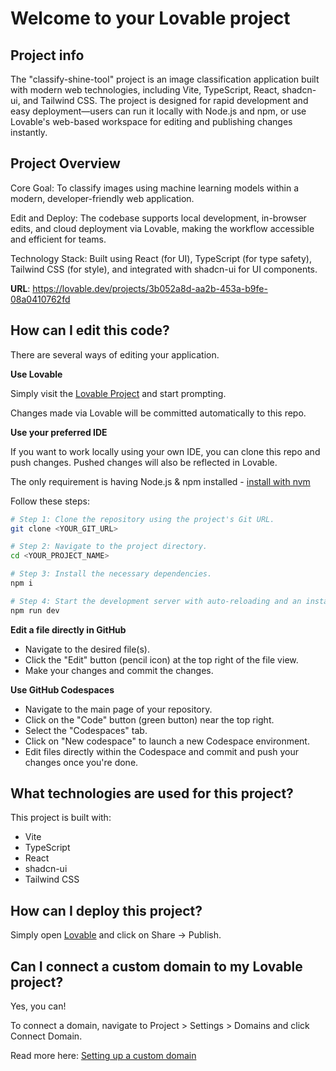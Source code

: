 # Welcome to your Lovable project

## Project info

The "classify-shine-tool" project is an image classification application built with modern web technologies, including Vite, TypeScript, React, shadcn-ui, and Tailwind CSS. The project is designed for rapid development and easy deployment—users can run it locally with Node.js and npm, or use Lovable's web-based workspace for editing and publishing changes instantly.

## Project Overview

Core Goal: To classify images using machine learning models within a modern, developer-friendly web application.

Edit and Deploy: The codebase supports local development, in-browser edits, and cloud deployment via Lovable, making the workflow accessible and efficient for teams.

Technology Stack: Built using React (for UI), TypeScript (for type safety), Tailwind CSS (for style), and integrated with shadcn-ui for UI components.


**URL**: https://lovable.dev/projects/3b052a8d-aa2b-453a-b9fe-08a0410762fd

## How can I edit this code?

There are several ways of editing your application.

**Use Lovable**

Simply visit the [Lovable Project](https://lovable.dev/projects/3b052a8d-aa2b-453a-b9fe-08a0410762fd) and start prompting.

Changes made via Lovable will be committed automatically to this repo.

**Use your preferred IDE**

If you want to work locally using your own IDE, you can clone this repo and push changes. Pushed changes will also be reflected in Lovable.

The only requirement is having Node.js & npm installed - [install with nvm](https://github.com/nvm-sh/nvm#installing-and-updating)

Follow these steps:

```sh
# Step 1: Clone the repository using the project's Git URL.
git clone <YOUR_GIT_URL>

# Step 2: Navigate to the project directory.
cd <YOUR_PROJECT_NAME>

# Step 3: Install the necessary dependencies.
npm i

# Step 4: Start the development server with auto-reloading and an instant preview.
npm run dev
```

**Edit a file directly in GitHub**

- Navigate to the desired file(s).
- Click the "Edit" button (pencil icon) at the top right of the file view.
- Make your changes and commit the changes.

**Use GitHub Codespaces**

- Navigate to the main page of your repository.
- Click on the "Code" button (green button) near the top right.
- Select the "Codespaces" tab.
- Click on "New codespace" to launch a new Codespace environment.
- Edit files directly within the Codespace and commit and push your changes once you're done.

## What technologies are used for this project?

This project is built with:

- Vite
- TypeScript
- React
- shadcn-ui
- Tailwind CSS

## How can I deploy this project?

Simply open [Lovable](https://lovable.dev/projects/3b052a8d-aa2b-453a-b9fe-08a0410762fd) and click on Share -> Publish.

## Can I connect a custom domain to my Lovable project?

Yes, you can!

To connect a domain, navigate to Project > Settings > Domains and click Connect Domain.

Read more here: [Setting up a custom domain](https://docs.lovable.dev/tips-tricks/custom-domain#step-by-step-guide)

